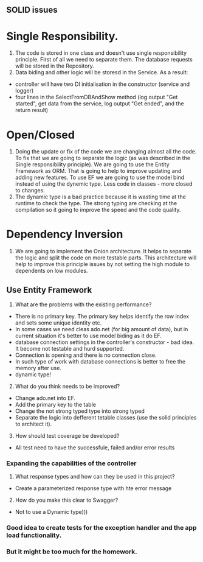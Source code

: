 ## SOLID issues

# Single Responsibility.
1. The code is stored in one class and doesn't use single responsibility principle. 
First of all we need to separate them. The database requests will be stored in the Repository. 
2. Data biding and other logic will be storesd in the Service. As a result:
- controller will have two DI initialisation in the constructor (service and logger)
- four lines in the SelectFromDBAndShow method 
			(log output "Get started", get data from the service, log output "Get ended", and the return result)

# Open/Closed
1. Doing the update or fix of the code we are changing almost all the code. 
To fix that we are going to separate the logic (as was described in the Single responsibility principle). 
We are going to use the Entity Framework as ORM. 
That is going to help to improve updating and adding new features. 
To use EF we are going to use the model bind instead of using the dynemic type.
Less code in classes - more closed to changes.
2. The dynamic type is a bad practice because it is wasting time at the runtime to check the type. 
The strong typing are checking at the compilation so it going to improve the speed and the code quality. 

# Dependency Inversion
1. We are going to implement the Onion architecture. It helps to separate the logic and split the code on more testable parts.
This architecture will help to improve this principle issues by not setting the high module to dependents on low modules.


## Use Entity Framework
1. What are the problems with the existing performance?
- There is no primary key. The primary key helps identify the row index and sets some unique identity etc.
- In some cases we need cleas ado.net (for big amount of data), but in current situation it's better to use model biding as it do EF.
- database connection settings in the controller's constructor - bad idea. It become not testable and hurd supported.
- Connection is opening and there is no connection close.
- In such type of work with database connections is better to free the memory after use.
- dynamic type!
2. What do you think needs to be improved?
- Change ado.net into EF.
- Add the primary key to the table
- Change the not strong typed type into strong typed
- Separate the logic into defferent tetable classes (use the solid principles to architect it).
3. How should test coverage be developed?
- All test need to have the successfule, failed and/or error results

### Expanding the capabilities of the controller
1. What response types and how can they be used in this project?
- Create a parameterized response type with hte error message
2. How do you make this clear to Swagger?
- Not to use a Dynamic type)))


### Good idea to create tests for the exception handler and the app load functionality. 
### But it might be too much for the homework.




